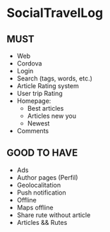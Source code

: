 # SocialTravelLog
MUST
------------------------------
- Web
- Cordova
- Login
- Search (tags, words, etc.)
- Article Rating system 
- User trip Rating
- Homepage:
	- Best articles
	- Articles new you
	- Newest
- Comments


GOOD TO HAVE
------------------------------
- Ads
- Author pages (Perfil)
- Geolocalitation
- Push notification
- Offline
- Maps offline
- Share rute without article
- Articles && Rutes
